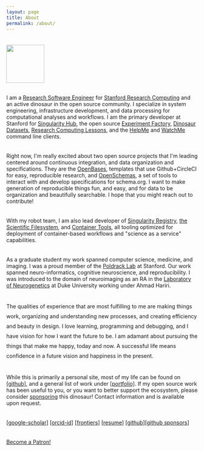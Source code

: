 ```yaml
---
layout: page
title: About
permalink: /about/
---
```


<style>
p {
  padding-bottom:20px !important;
}
</style>

<div style="margin-bottom:50px;padding-top:20px; width:100px; text-wrap:none;">
    <img src="/assets/images/avatar-highres.png" width="100px" style="float:right; margin-bottom:30px"><br>
</div>

<p style="padding-top:40px;">I am a <a href="https://profiles.stanford.edu/vanessa-sochat" target="_blank">Research Software Engineer</a> for <a href="https://srcc.stanford.edu/" target="_blank">Stanford Research Computing</a> and an active dinosaur in the open source community. I specialize in system engineering, infrastructure development, and data processing for computational analyses and workflows. I am the primary developer at Stanford for 
<a href="https://www.singularity-hub.org" target="_blank">Singularity Hub</a>, the open source <a href="https://expfactory.github.io/" target="_blank"> 
Experiment Factory</a>, <a href="https://vsoch.github.io/datasets" target="_blank"> Dinosaur Datasets</a>, 
<a href="https://vsoch.github.io/lessons" target="_blank"> Research Computing Lessons</a>, and the <a href="https://researchapps.github.io/helpme" target="_blank"> HelpMe</a>  
and <a href="https://vsoch.github.io/watchme" target="_blank">WatchMe</a> command line clients.</p>

<p>Right now, I'm really excited about two open source projects that I'm leading centered around continuous integration, 
and data organization and specifications. They are the <a href="https://openbases.github.io/" target="_blank">OpenBases</a>,
 templates that use Github+CircleCI for easy, reproducible research, and <a href="https://openschemas.github.io/" target="_blank">OpenSchemas</a>, a set of tools to interact with and develop specifications for schema.org. I want
to make generation of reproducible things fun, and easy, and for data to be organization and beautifully searchable.
I hope that you might reach out to contribute!</p>

<p>With my robot team, I am also lead developer of <a href="https://singularityhub.github.io/sregistry" target="_blank">Singularity Registry</a>, <a href="https://sci-f.github.io" target="_blank">the Scientific Filesystem</a>, and <a href="https://singularityhub.github.io/" target="_blank"> Container Tools</a>, all tooling optimized for deployment of container-based workflows and "science as a service" capabilities.</p>

<p>As a graduate student my work spanned computer science, medicine, and imaging. I was a proud member of the <a href="http://poldracklab.stanford.edu" target="_blank">Poldrack Lab</a> at Stanford. Our work spanned neuro-informatics, cognitive neuroscience, and reproducibility. I was introduced to the domain of neuroimaging as an RA in the <a href="http://www.haririlab.com" target="_blank">Laboratory of Neurogenetics</a> at Duke University working under Ahmad Hariri.</p>

<p style="line-height:26px">The qualities of experience that are most fulfilling to me are making things work, organizing and understanding new processes, and creating efficiency and beauty in design. I love learning, programming and debugging, and I have vision for how I want the future to be. I am adamant about pursuing the things that make me happy, today and now. A successful life means confidence in a future vision and happiness in the present.</p>

<p>While this is primarily a personal site, most of my life can be found on <a href="http://www.github.com/vsoch" target="_blank">[github]</a>, and a general list of work under <a href="/work">[portfolio]</a>. If my open source work has been useful to you, or you want to better support the ecosystem, please consider <a href="https://github.com/users/vsoch/sponsorship" target="_blank">sponsoring</a> this dinosaur! Contact information and is available upon request.</p>

[<a href="https://scholar.google.com/citations?user=RTF50S4AAAAJ&amp;hl=en" target="_blank" class='no-after'>google-scholar</a>] [<a class='no-after' href="http://orcid.org/0000-0002-4387-3819" target="_blank">orcid-id</a>] [<a class='no-after' href="http://loop.frontiersin.org/people/188284/overview" target="_blank">frontiers</a>] [<a href="/assets/vsochat-cv.pdf" class='no-after' target="_blank">resume</a>] [<a href="https://www.github.com/vsoch" class='no-after' target="_blank">github</a>][<a href="https://github.com/users/vsoch/sponsorship" target="_blank" class='no-after'>github sponsors</a>]

<a href="https://www.patreon.com/bePatron?u=11921318" data-patreon-widget-type="become-patron-button">Become a Patron!</a><script async src="https://c6.patreon.com/becomePatronButton.bundle.js"></script>
